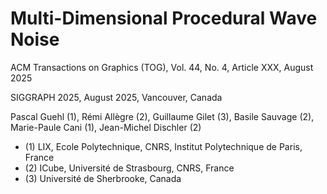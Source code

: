 # Multi-Dimensional Procedural Wave Noise

ACM Transactions on Graphics (TOG), Vol. 44, No. 4, Article XXX, August 2025

SIGGRAPH 2025, August 2025, Vancouver, Canada

Pascal Guehl (1), Rémi Allègre (2), Guillaume Gilet (3), Basile Sauvage (2), Marie-Paule Cani (1), Jean-Michel Dischler (2)

- (1) LIX, Ecole Polytechnique, CNRS, Institut Polytechnique de Paris, France
- (2) ICube, Université de Strasbourg, CNRS, France
- (3) Université de Sherbrooke, Canada
